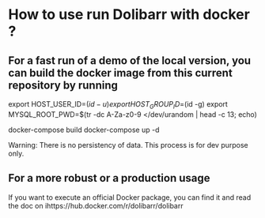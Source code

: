 # How to use run Dolibarr with docker ?


## For a fast run of a demo of the local version, you can build the docker image from this current repository by running

export HOST_USER_ID=$(id -u)
export HOST_GROUP_ID=$(id -g)
export MYSQL_ROOT_PWD=$(tr -dc A-Za-z0-9 </dev/urandom | head -c 13; echo)

docker-compose build
docker-compose up -d

Warning: There is no persistency of data. This process is for dev purpose only.


## For a more robust or a production usage

If you want to execute an official Docker package, you can find it and read the doc on ihttps://hub.docker.com/r/dolibarr/dolibarr 
